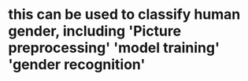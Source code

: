 # this can be used to classify human gender, including 'Picture preprocessing' 'model training' 'gender recognition'
